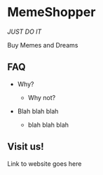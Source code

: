 # MemeShopper

*JUST DO IT*

Buy Memes and Dreams

## FAQ

* Why?
  * Why not?

* Blah blah blah
  * blah blah blah

## Visit us!

Link to website goes here
